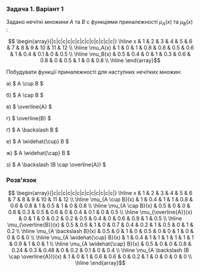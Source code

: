 ### Задача 1. Варіант 1 

Задано нечіткі множини $A$ та $B$ с функціями приналежності $\mu_A(x)$ та $\mu_B(x)$ :

$$ \begin{array}{|c|c|c|c|c|c|c|c|c|c|c|c|c|} \hline
x & 1 & 2 & 3 & 4 & 5 & 6 & 7 & 8 & 9 & 10 & 11 & 12 \\ \hline
\mu_A(x) & 1 & 0 & 1 & 0.8 & 0.8 & 0.5 & 0.6 & 1 & 0.4 & 0.1 & 0 & 0.5 \\ \hline
\mu_B(x) & 0.5 & 0.4 & 0 & 1 & 0.3 & 0.6 & 0.8 & 0 & 0.5 & 1 & 0 & 0.8 \\ \hline
\end{array}$$

Побудувати функції приналежності для наступних нечітких множин:

а) $ A \cup B $ 

б) $ A \cap B $

в) $ \overline{A} $

г) $ \overline{B} $

ґ) $ A \backslash B $

е) $ A \widehat{\cup} B $

ж) $ A \widehat{\cap} B $

з) $ A \backslash (B \cap \overline{A}) $



### Розв'язок

$$ \begin{array}{|c|c|c|c|c|c|c|c|c|c|c|c|c|} \hline
x & 1 & 2 & 3 & 4 & 5 & 6 & 7 & 8 & 9 & 10 & 11 & 12 \\ \hline
\mu_{A \cup B}(x) & 1 & 0.4 & 1 & 1 & 0.8 & 0.6 & 0.8 & 1 & 0.5 & 1 & 0 & 0.8 \\ \hline
\mu_{A \cap B}(x) & 0.5 & 0 & 0 & 0.8 & 0.3 & 0.5 & 0.6 & 0 & 0.4 & 0.1 & 0 & 0.5 \\ \hline
\mu_{\overline{A}}(x) & 0 & 1 & 0 & 0.2 & 0.2 & 0.5 & 0.4 & 0 & 0.6 & 0.9 & 1 & 0.5 \\ \hline
\mu_{\overline{B}}(x) & 0.5 & 0.6 & 1 & 0 & 0.7 & 0.4 & 0.2 & 1 & 0.5 & 0 & 1 & 0.2 \\ \hline
\mu_{A \backslash B}(x) & 0.5 & 0 & 1 & 0 & 0.5 & 0 & 0 & 1 & 0 & 0 & 0 & 0 \\ \hline
\mu_{A \widehat{\cup} B}(x) & 1 & 0.4 & 1 & 1 & 1 & 1 & 1 & 1 & 0.9 & 1 & 0 & 1 \\ \hline
\mu_{A \widehat{\cap} B}(x) & 0.5 & 0 & 0 & 0.8 & 0.24 & 0.3 & 0.48 & 0 & 0.2 & 0.1 & 0 & 0.4 \\ \hline
\mu_{A \backslash (B \cap \overline{A})}(x) & 1 & 0 & 1 & 0.6 & 0.6 & 0 & 0.2 & 1 & 0 & 0 & 0 & 0 \\ \hline
\end{array}$$